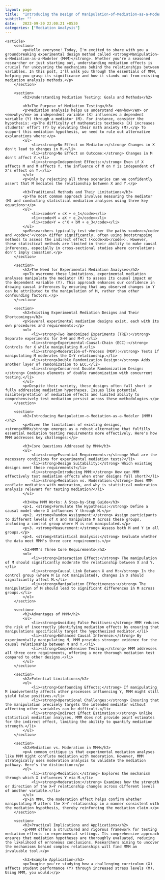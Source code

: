 ```yaml
---
layout: page
title:  "Introducing the Design of Manipulation-of-Mediation-as-a-Moderator"
subtitle: ""
date:   2023-09-30 22:00:21 +0530
categories: ["Mediation Analysis"]
---
```


    <article>
        <section>
            <p>Hello everyone! Today, I'm excited to share with you a groundbreaking experimental design method called <strong>Manipulation-o-Mediation-as-a-Modeler (MMM)</strong>. Whether you're a seasoned researcher or just starting out, understanding mediation effects is crucial for uncovering the mechanisms behind the relationships between variables. In this post, I'll walk you through the essentials of MMM, helping you grasp its significance and how it stands out from existing mediation analysis methods.</p>
        </section>

        <section>
            <h2>Understanding Mediation Testing: Goals and Methods</h2>

            <h3>The Purpose of Mediation Testing</h3>
            <p>Mediation analysis helps us understand <em>how</em> or <em>why</em> an independent variable (X) influences a dependent variable (Y) through a mediator (M). For instance, consider the hypothesis: <q>The difficulty of mathematics textbooks (X) increases students' effort (Y) by elevating their math anxiety (M).</q> To support this mediation hypothesis, we need to rule out alternative explanations where:</p>
            <ul>
                <li><strong>No Effect on Mediator:</strong> Changes in X don't lead to changes in M.</li>
                <li><strong>No Effect on Outcome:</strong> Changes in M don't affect Y.</li>
                <li><strong>Independent Effects:</strong> Even if X affects M and M affects Y, the influence of M on Y is independent of X's effect on Y.</li>
            </ul>
            <p>Only by rejecting all three scenarios can we confidently assert that M mediates the relationship between X and Y.</p>

            <h3>Traditional Methods and Their Limitations</h3>
            <p>The most common approach involves measuring the mediator (M) and conducting statistical mediation analyses using three key equations:</p>
            <ul>
                <li><code>Y = cX + e_1</code></li>
                <li><code>M = aX + e_2</code></li>
                <li><code>Y = c'X + bM + e_3</code></li>
            </ul>
            <p>Researchers typically test whether the paths <code>c</code> and <code>c'</code> differ significantly, often using bootstrapping methods to assess the indirect effect (<code>ab</code>). However, these statistical methods are limited in their ability to make causal inferences, especially in cross-sectional studies where correlations don't imply causation.</p>
        </section>

        <section>
            <h2>The Need for Experimental Mediation Analyses</h2>
            <p>To overcome these limitations, experimental mediation analyses manipulate the mediator (M) to assess its causal impact on the dependent variable (Y). This approach enhances our confidence in drawing causal inferences by ensuring that any observed changes in Y can be attributed to the manipulation of M, rather than other confounding factors.</p>
        </section>

        <section>
            <h2>Existing Experimental Mediation Designs and Their Shortcomings</h2>
            <p>Several experimental mediation designs exist, each with its own procedures and requirements:</p>
            <ul>
                <li><strong>Two Randomized Experiments (TRE):</strong> Separate experiments for X→M and M→Y.</li>
                <li><strong>Experimental-Causal-Chain (ECC):</strong> Controls for X while manipulating M.</li>
                <li><strong>Moderation-of-Process (MOP):</strong> Tests if manipulating M moderates the X→Y relationship.</li>
                <li><strong>Double Randomization Design:</strong> Adds another layer of randomization to ECC.</li>
                <li><strong>Concurrent Double Randomization Design:</strong> Combines elements of double randomization with concurrent testing.</li>
            </ul>
            <p>Despite their variety, these designs often fall short in fully addressing mediation hypotheses. Issues like potential misinterpretation of mediation effects and limited ability to comprehensively test mediation persist across these methodologies.</p>
        </section>

        <section>
            <h2>Introducing Manipulation-o-Mediation-as-a-Modeler (MMM)</h2>
            <p>Given the limitations of existing designs, <strong>MMM</strong> emerges as a robust alternative that fulfills essential mediation testing requirements more effectively. Here's how MMM addresses key challenges:</p>

            <h3>Core Questions Addressed by MMM</h3>
            <ul>
                <li><strong>Essential Requirements:</strong> What are the necessary conditions for experimental mediation tests?</li>
                <li><strong>Design Suitability:</strong> Which existing designs meet these requirements?</li>
                <li><strong>Introducing MMM:</strong> How can MMM effectively test mediation effects when other designs fall short?</li>
                <li><strong>Mediation vs. Moderation:</strong> Does MMM conflate mediation with moderation, and why is statistical moderation analysis relevant for testing mediation?</li>
            </ul>

            <h3>How MMM Works: A Step-by-Step Guide</h3>
            <p>1. <strong>Formulate the Hypothesis:</strong> Define a causal model where X influences Y through M.</p>
            <p>2. <strong>Random Assignment:</strong> Assign participants to different levels of X and manipulate M across these groups, including a control group where M is not manipulated.</p>
            <p>3. <strong>Measurement:</strong> Assess both M and Y in all groups.</p>
            <p>4. <strong>Statistical Analysis:</strong> Evaluate whether the data meet MMM's three core requirements.</p>

            <h3>MMM's Three Core Requirements</h3>
            <ol>
                <li><strong>Interaction Effect:</strong> The manipulation of M should significantly moderate the relationship between X and Y.</li>
                <li><strong>Causal Link Between X and M:</strong> In the control group (where M is not manipulated), changes in X should significantly affect M.</li>
                <li><strong>Manipulation Effectiveness:</strong> The manipulation of M should lead to significant differences in M across groups.</li>
            </ol>
        </section>

        <section>
            <h2>Advantages of MMM</h2>
            <ul>
                <li><strong>Avoiding False Positives:</strong> MMM reduces the risk of incorrectly identifying mediation effects by ensuring that manipulations specifically target the hypothesized mediator.</li>
                <li><strong>Enhanced Causal Inference:</strong> By experimentally manipulating M, MMM provides stronger evidence for the causal relationship between M and Y.</li>
                <li><strong>Comprehensive Testing:</strong> MMM addresses all three core requirements, offering a more thorough mediation test compared to other designs.</li>
            </ul>
        </section>

        <section>
            <h2>Potential Limitations</h2>
            <ul>
                <li><strong>Confounding Effects:</strong> If manipulating M inadvertently affects other processes influencing Y, MMM might still yield false positives.</li>
                <li><strong>Operational Challenges:</strong> Ensuring that the manipulation precisely targets the intended mediator without affecting other variables can be difficult.</li>
                <li><strong>Indirect Effect Estimation:</strong> Unlike statistical mediation analyses, MMM does not provide point estimates for the indirect effect, limiting the ability to quantify mediation strength.</li>
            </ul>
        </section>

        <section>
            <h2>Mediation vs. Moderation in MMM</h2>
            <p>A common critique is that experimental mediation analyses like MMM might conflate mediation with moderation. However, MMM strategically uses moderation analysis to validate the mediation pathway. Here's the distinction:</p>
            <ul>
                <li><strong>Mediation:</strong> Explores the mechanism through which X influences Y via M.</li>
                <li><strong>Moderation:</strong> Examines how the strength or direction of the X→Y relationship changes across different levels of another variable.</li>
            </ul>
            <p>In MMM, the moderation effect helps confirm whether manipulating M alters the X→Y relationship in a manner consistent with the mediation hypothesis, thereby reinforcing the mediation claim.</p>
        </section>

        <section>
            <h2>Practical Implications and Applications</h2>
            <p>MMM offers a structured and rigorous framework for testing mediation effects in experimental settings. Its comprehensive approach ensures that mediation hypotheses are thoroughly evaluated, reducing the likelihood of erroneous conclusions. Researchers aiming to uncover the mechanisms behind complex relationships will find MMM an invaluable tool.</p>

            <h3>Example Application</h3>
            <p>Imagine you're studying how a challenging curriculum (X) affects student performance (Y) through increased stress levels (M). Using MMM, you would:</p>
